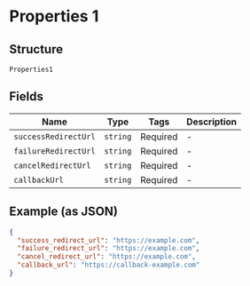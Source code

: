 
# Properties 1

## Structure

`Properties1`

## Fields

| Name | Type | Tags | Description |
|  --- | --- | --- | --- |
| `successRedirectUrl` | `string` | Required | - |
| `failureRedirectUrl` | `string` | Required | - |
| `cancelRedirectUrl` | `string` | Required | - |
| `callbackUrl` | `string` | Required | - |

## Example (as JSON)

```json
{
  "success_redirect_url": "https://example.com",
  "failure_redirect_url": "https://example.com",
  "cancel_redirect_url": "https://example.com",
  "callback_url": "https://callback-example.com"
}
```

